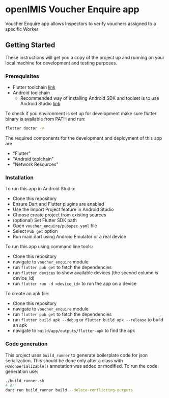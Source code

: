# openIMIS Voucher Enquire app

Voucher Enquire app allows Inspectors to verify vouchers assigned to a specific Worker

## Getting Started

These instructions will get you a copy of the project up and running on your local machine for
development and testing purposes.

### Prerequisites

- Flutter toolchain [link](https://docs.flutter.dev/get-started/install)
- Android toolchain
    - Recommended way of installing Android SDK and toolset is to use Android
      Studio [link](https://developer.android.com/studio/install)

To check if you environment is set up for development make sure flutter binary is available from
PATH
and run:

```Bash
flutter doctor -v
```

The required components for the development and deployment of this app are

- "Flutter"
- "Android toolchain"
- "Network Resources"

### Installation

To run this app in Android Studio:

- Clone this repository
- Ensure Dart and Flutter plugins are enabled
- Use the Import Project feature in Android Studio
- Choose create project from existing sources
- (optional) Set Flutter SDK path
- Open `voucher_enquire/pubspec.yaml` file
- Select `Pub get` option
- Run main.dart using Android Emulator or a real device

To run this app using command line tools:

- Clone this repository
- navigate to `voucher_enquire` module
- run `flutter pub get` to fetch the dependencies
- run `flutter devices` to show available devices (the second column is device_id)
- run `flutter run -d <device_id>` to run the app on a device

To create an apk file:

- Clone this repository
- navigate to `voucher_enquire` module
- run `flutter pub get` to fetch the dependencies
- run `flutter build apk --debug` or `flutter build apk --release` to build an apk
- navigate to `build/app/outputs/flutter-apk` to find the apk

### Code generation

This project uses `build_runner` to generate boilerplate code for json serialization. This should
be done only after a class with `@JsonSerializable()` annotation was added or modified. To run the
code generation use:

```Bash
./build_runner.sh
# or
dart run build_runner build --delete-conflicting-outputs
```
